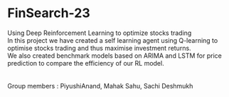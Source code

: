 # FinSearch-23
Using Deep Reinforcement Learning to optimize stocks trading<br>
In this project we have created a self learning agent using Q-learning to optimise stocks trading and thus maximise investment returns. <br>
We also created benchmark models based on ARIMA and LSTM for price prediction to compare the efficiency of our RL model.<br><br><br>
Group members : PiyushiAnand, 
                Mahak Sahu, 
                Sachi Deshmukh

